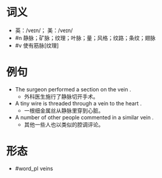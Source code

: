 # 词义
- 英：/veɪn/； 美：/veɪn/
- #n 静脉；矿脉；纹理；叶脉；量；风格；纹路；条纹；翅脉
- #v 使有筋脉[纹理]
# 例句
- The surgeon performed a section on the vein .
	- 外科医生施行了静脉切开手术。
- A tiny wire is threaded through a vein to the heart .
	- 一根细金属丝从静脉里穿到心脏。
- A number of other people commented in a similar vein .
	- 其他一些人也以类似的腔调评论。
# 形态
- #word_pl veins
